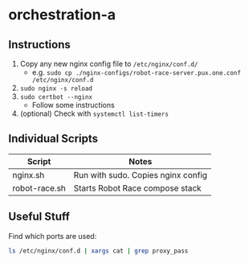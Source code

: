 # orchestration-a

## Instructions

1. Copy any new nginx config file to `/etc/nginx/conf.d/`
   - e.g. `sudo cp ./nginx-configs/robot-race-server.pux.one.conf /etc/nginx/conf.d`
2. `sudo nginx -s reload`
3. `sudo certbot --nginx`
   - Follow some instructions
4. (optional) Check with `systemctl list-timers`

## Individual Scripts

| Script        | Notes                              |
| ------------- | ---------------------------------- |
| nginx.sh      | Run with sudo. Copies nginx config |
| robot-race.sh | Starts Robot Race compose stack    |

## Useful Stuff

Find which ports are used:
```bash
ls /etc/nginx/conf.d | xargs cat | grep proxy_pass
```
